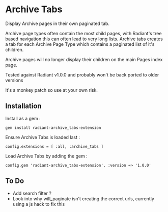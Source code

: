 # Archive Tabs

Display Archive pages in their own paginated tab.

Archive page types often contain the most child pages, with Radiant's tree based navigation this can often lead to very long lists. Archive tabs creates a tab for each Archive Page Type which contains a paginated list of it's children.

Archive pages will no longer display their children on the main Pages index page.

Tested against Radiant v1.0.0 and probably won't be back ported to older versions

It's a monkey patch so use at your own risk.


## Installation

Install as a gem :

```
gem install radiant-archive_tabs-extension
```

Ensure Archive Tabs is loaded last :

```
config.extensions = [ :all, :archive_tabs ]
```

Load Archive Tabs by adding the gem :

```
config.gem 'radiant-archive_tabs-extension', :version => '1.0.0'
```


## To Do

- Add search filter ?
- Look into why will_paginate isn't creating the correct urls, currently using a js hack to fix this
